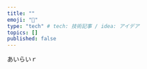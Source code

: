 ```yaml
---
title: ""
emoji: "🍣"
type: "tech" # tech: 技術記事 / idea: アイデア
topics: []
published: false
---
```


あいらいｒ
